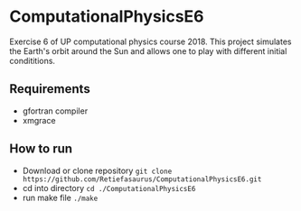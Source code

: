 # ComputationalPhysicsE6
Exercise 6 of UP computational physics course 2018. 
This project simulates the Earth's orbit around the Sun and allows one to play with different initial condititions.

## Requirements
- gfortran compiler
- xmgrace

## How to run
- Download or clone repository
`git clone https://github.com/Retiefasaurus/ComputationalPhysicsE6.git`
- cd into directory
`cd ./ComputationalPhysicsE6`
- run make file
`./make`

